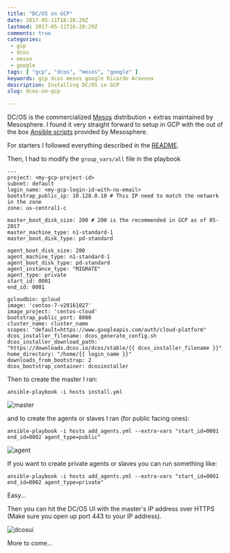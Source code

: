 ```yaml
---
title: "DC/OS on GCP"
date: 2017-05-11T16:28:29Z
lastmod: 2017-05-11T16:28:29Z
comments: true
categories: 
 - gcp
 - dcos
 - mesos
 - google
tags: [ "gcp", "dcos", "mesos", "google" ]
keywords: gcp dcos mesos google Ricardo Aravena
description: Installing DC/OS in GCP
slug: dcos-on-gcp

---
```


DC/OS is the commercialized [Mesos](http://mesos.apache.org/) distribution + extras maintained by Mesosphere. I found it very straight forward to setup in GCP with the out of the box [Ansible scripts](https://github.com/raravena80/dcos-gce) provided by Mesosphere.

For starters I followed everything described in the [README](https://github.com/raravena80/dcos-gce/blob/master/README.md).

Then, I had to modify the `group_vars/all` file in the playbook

```
---
project: <my-gcp-project-id>
subnet: default
login_name: <my-gcp-login-id-with-no-email>
bootstrap_public_ip: 10.128.0.10 # This IP need to match the network in the zone
zone: us-central1-c

master_boot_disk_size: 200 # 200 is the recommended in GCP as of 05-2017
master_machine_type: n1-standard-1
master_boot_disk_type: pd-standard

agent_boot_disk_size: 200
agent_machine_type: n1-standard-1
agent_boot_disk_type: pd-standard
agent_instance_type: "MIGRATE"
agent_type: private
start_id: 0001
end_id: 0001

gcloudbin: gcloud
image: 'centos-7-v20161027'
image_project: 'centos-cloud'
bootstrap_public_port: 8080
cluster_name: cluster_name
scopes: "default=https://www.googleapis.com/auth/cloud-platform"
dcos_installer_filename: dcos_generate_config.sh
dcos_installer_download_path: "https://downloads.dcos.io/dcos/stable/{{ dcos_installer_filename }}"
home_directory: "/home/{{ login_name }}"
downloads_from_bootstrap: 2
dcos_bootstrap_container: dcosinstaller
```

Then to create the master I ran:

```
ansible-playbook -i hosts install.yml
```

![master](/img/2017-05-11-dcos-on-gcp/master.jpg "Master GCP")


and to create the agents or slaves I ran (for public facing ones):

```
ansible-playbook -i hosts add_agents.yml --extra-vars "start_id=0001 end_id=0002 agent_type=public"
```

![agent](/img/2017-05-11-dcos-on-gcp/agent.jpg "Agent GCP")

If you want to create private agents or slaves you can run something like:

```
ansible-playbook -i hosts add_agents.yml --extra-vars "start_id=0001 end_id=0002 agent_type=private"
```

Easy...

Then you can hit the DC/OS UI with the master's IP address over HTTPS (Make sure you open up port 443 to your IP address).

![dcosui](/img/2017-05-11-dcos-on-gcp/dcosui.jpg "DC/OS UI") 

More to come...

